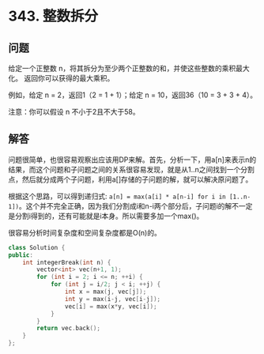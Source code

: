 # 343. 整数拆分

## 问题
给定一个正整数 n，将其拆分为至少两个正整数的和，并使这些整数的乘积最大化。 返回你可以获得的最大乘积。

例如，给定 n = 2，返回1（2 = 1 + 1）；给定 n = 10，返回36（10 = 3 + 3 + 4）。

注意：你可以假设 n 不小于2且不大于58。

## 解答
问题很简单，也很容易观察出应该用DP来解。首先，分析一下，用a[n]来表示n的结果，而这个问题和子问题之间的关系很容易发现，就是从1..n之间找到一个分割点，然后就分成两个子问题，利用a[]存储的子问题的解，就可以解决原问题了。

根据这个思路，可以得到递归式: `a[n] = max(a[i] * a[n-i] for i in [1..n-1])`。这个并不完全正确，因为我们分割成i和n-i两个部分后，子问题i的解不一定是分割i得到的，还有可能就是i本身。所以需要多加一个max()。

很容易分析时间复杂度和空间复杂度都是O(n)的。

```C++
class Solution {
public:
    int integerBreak(int n) {
        vector<int> vec(n+1, 1);
        for (int i = 2; i <= n; ++i) {
            for (int j = i/2; j < i; ++j) {
                int x = max(j, vec[j]);
                int y = max(i-j, vec[i-j]);
                vec[i] = max(x*y, vec[i]);
            }
        }
        return vec.back();
    }
};
```